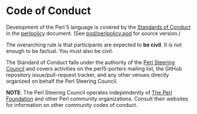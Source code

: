 # Code of Conduct

Development of the Perl 5 language is covered by the [Standards of
Conduct](https://perldoc.perl.org/perlpolicy#STANDARDS-OF-CONDUCT) in the
[perlpolicy](https://perldoc.perl.org/perlpolicy) document.  (See
[pod/perlpolicy.pod](pod/perlpolicy.pod) for source version.)

The overarching rule is that participants are expected to **be civil**.
It is not enough to be factual. You must also be civil.

The Standard of Conduct falls under the authority of the
[Perl Steering Council](https://perldoc.perl.org/perlgov#The-Steering-Council)
and covers activities on the perl5-porters mailing list, the
GitHub repository issue/pull-request tracker, and any other venues
directly organized on behalf the Perl Steering Council.

**NOTE**: The Perl Steering Council operates independently of
[The Perl Foundation](https://www.perlfoundation.org/) and other
Perl community organizations.  Consult their websites for information on
other community codes of conduct.
